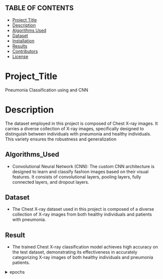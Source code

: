 ## TABLE OF CONTENTS

* [Project Title](#Project_Title)
* [Description](#Description)
* [Algorithms Used](#Algorithms_Used)
* [Dataset](#Dataset)
* [Installation](#installation)
* [Results](#results)
* [Contributors](#contributors)
* [License](#license)

# Project_Title

Pneumonia Classification using and CNN

# Description

The dataset employed in this project is composed of Chest X-ray images. It carries a diverse collection of X-ray images, specifically designed to distinguish between individuals with pneumonia and healthy individuals. This variety ensures the robustness and generalization 

## Algorithms_Used

- Convolutional Neural Network (CNN): The custom CNN architecture is designed to learn and classify fashion images based on their visual features. It consists of convolutional layers, pooling layers, fully connected layers, and dropout layers.

## Dataset

- The Chest X-ray dataset used in this project is composed of a diverse collection of X-ray images from both healthy individuals and patients with pneumonia.

## Result
- The trained Chest X-ray classification model achieves high accuracy on the test dataset, demonstrating its effectiveness in accurately categorizing X-ray images of both healthy individuals and pneumonia patients.

<details>
    <summary> epochs </summary>
```
Epoch 0/19
----------
Loss: 80.3124 Acc: 0.5019

Epoch 1/19
----------
Loss: 28.1084 Acc: 0.5985

Epoch 2/19
----------
Loss: 22.6986 Acc: 0.7490

Epoch 3/19
----------
Loss: 13.6605 Acc: 0.7066

Epoch 4/19
----------
Loss: 7.4636 Acc: 0.6950

Epoch 5/19
----------
Loss: 5.2519 Acc: 0.7606

Epoch 6/19
----------
Loss: 3.6278 Acc: 0.7027

Epoch 7/19
----------
Loss: 3.0181 Acc: 0.7722

Epoch 8/19
----------
Loss: 2.5192 Acc: 0.7992

Epoch 9/19
----------
Loss: 1.7755 Acc: 0.8147

Epoch 10/19
----------
Loss: 1.5419 Acc: 0.8069

Epoch 11/19
----------
Loss: 1.5283 Acc: 0.8185

Epoch 12/19
----------
Loss: 0.6218 Acc: 0.8340

Epoch 13/19
----------
Loss: 0.6479 Acc: 0.7876

Epoch 14/19
----------
Loss: 0.7716 Acc: 0.8533

Epoch 15/19
----------
Loss: 0.5164 Acc: 0.8456

Epoch 16/19
----------
Loss: 0.5441 Acc: 0.8147

Epoch 17/19
----------
Loss: 0.3851 Acc: 0.8571

Epoch 18/19
----------
Loss: 0.5114 Acc: 0.8880

Epoch 19/19
----------
Loss: 0.4293 Acc: 0.8494

Training complete in 3m 17s
Best Acc: 0.888031
```
</details>

<details>
    <summary> Result Images </summary>
<img width="429" alt="1" src="https://github.com/KYEONGJUN-LEE/CNN_Project/assets/113089467/8eddf7b2-34e5-4e43-a2f0-99af593c8724">
<img width="427" alt="2" src="https://github.com/KYEONGJUN-LEE/CNN_Project/assets/113089467/11101a39-2aaa-4d30-86d6-12085debc0dc">
<img width="340" alt="3" src="https://github.com/KYEONGJUN-LEE/CNN_Project/assets/113089467/a8874fec-a66d-46d3-9632-5188e173aa97">
</details>

## Contributors

- [KYEONGJUN-LEE]((https://github.com/KYEONGJUN-LEE))

## License

This project is licensed under the MIT License












